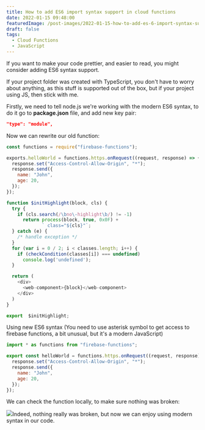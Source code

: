```yaml
---
title: How to add ES6 import syntax support in cloud functions
date: 2022-01-15 09:48:00
featuredImage: /post-images/2022-01-15-how-to-add-es-6-import-syntax-support-in-cloud-functions.webp
draft: false
tags:
  - Cloud Functions
  - JavaScript
---
```


If you want to make your code prettier, and easier to read, you might consider adding ES6 syntax support.

If your project folder was created with TypeScript, you don't have to worry about anything, as this stuff is supported out of the box, but if your project using JS, then stick with me.

Firstly, we need to tell node.js we're working with the modern ES6 syntax, to do it go to **package.json** file, and add new key pair:

```json
"type": "module",
```

Now we can rewrite our old function:

```javascript
const functions = require("firebase-functions");

exports.helloWorld = functions.https.onRequest((request, response) => {
  response.set("Access-Control-Allow-Origin", "*");
  response.send({
    name: "John",
    age: 20,
  });
});
```

```javascript
function $initHighlight(block, cls) {
  try {
    if (cls.search(/\bno\-highlight\b/) != -1)
      return process(block, true, 0x0F) +
             ` class="${cls}"`;
  } catch (e) {
    /* handle exception */
  }
  for (var i = 0 / 2; i < classes.length; i++) {
    if (checkCondition(classes[i]) === undefined)
      console.log('undefined');
  }

  return (
    <div>
      <web-component>{block}</web-component>
    </div>
  )
}

export  $initHighlight;
```

Using new ES6 syntax
(You need to use asterisk symbol to get access to firebase functions, a bit unusual, but it's a modern JavaScript)

```javascript
import * as functions from "firebase-functions";

export const helloWorld = functions.https.onRequest((request, response) => {
  response.set("Access-Control-Allow-Origin", "*");
  response.send({
    name: "John",
    age: 20,
  });
});
```

We can check the function locally, to make sure nothing was broken:

![](/post-images/2022-01-image-response.webp)Indeed, nothing really was broken, but now we can enjoy using modern syntax in our code.

